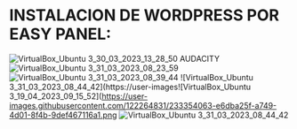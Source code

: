 # INSTALACION DE WORDPRESS POR EASY PANEL:
![VirtualBox_Ubuntu 3_30_03_2023_13_28_50 AUDACITY](https://user-images.githubusercontent.com/122264831/233353927-bab7f00f-ea84-4f1f-b27b-918aadb4da88.png)
![VirtualBox_Ubuntu 3_31_03_2023_08_23_59](https://user-images.githubusercontent.com/122264831/233353937-55eb45c5-f436-432f-a9b8-68cddff82b32.png)
![VirtualBox_Ubuntu 3_31_03_2023_08_39_44](https://user-images.githubusercontent.com/122264831/233353947-b35d2e6f-39ad-4552-b05b-74e0fa036e80.png)
![VirtualBox_Ubuntu 3_31_03_2023_08_44_42](https://user-images![VirtualBox_Ubuntu 3_19_04_2023_09_15_52](https://user-images.githubusercontent.com/122264831/233354063-e6dba25f-a749-4d01-8f4b-9def467116a1.png
![VirtualBox_Ubuntu 3_31_03_2023_08_44_42](https://user-images.githubusercontent.com/122264831/233354276-0fa3cef7-d98b-46b4-92d2-d40b5ade53e6.png)

